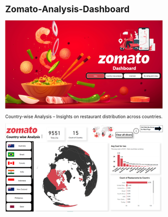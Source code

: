 # Zomato-Analysis-Dashboard

![image alt](https://github.com/Tanvi-1306/Zomato-Analysis-Dashboard/blob/e34ebd1f844e487e8098494cb01680bd90f53c0f/Screenshot%20(72).png)

Country-wise Analysis – Insights on restaurant distribution across countries.

![image alt](https://github.com/Tanvi-1306/Zomato-Analysis-Dashboard/blob/74dce3850d356f2b43ab2d2fb9a34ab25ec29d3d/Screenshot%20(73).png)

